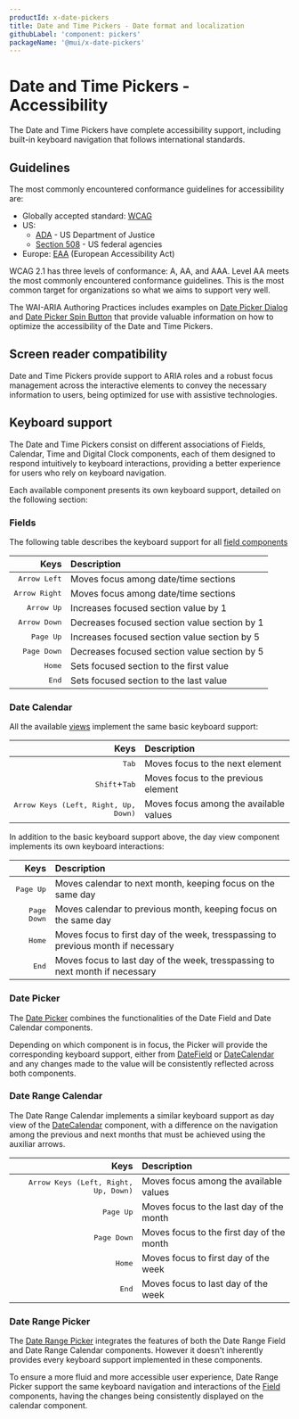 ```yaml
---
productId: x-date-pickers
title: Date and Time Pickers - Date format and localization
githubLabel: 'component: pickers'
packageName: '@mui/x-date-pickers'
---
```


# Date and Time Pickers - Accessibility

<p class="description">The Date and Time Pickers have complete accessibility support, including built-in keyboard navigation that follows international standards.</p>

## Guidelines

The most commonly encountered conformance guidelines for accessibility are:

- Globally accepted standard: [WCAG](https://www.w3.org/WAI/standards-guidelines/wcag/)
- US:
  - [ADA](https://www.ada.gov/) - US Department of Justice
  - [Section 508](https://www.section508.gov/) - US federal agencies
- Europe: [EAA](https://ec.europa.eu/social/main.jsp?catId=1202) (European Accessibility Act)

WCAG 2.1 has three levels of conformance: A, AA, and AAA.
Level AA meets the most commonly encountered conformance guidelines.
This is the most common target for organizations so what we aims to support very well.

<!-- Those examples do not cover the clock component -->

The WAI-ARIA Authoring Practices includes examples on [Date Picker Dialog](https://www.w3.org/WAI/ARIA/apg/patterns/dialog-modal/examples/datepicker-dialog/) and [Date Picker Spin Button](https://www.w3.org/WAI/ARIA/apg/patterns/spinbutton/examples/datepicker-spinbuttons/) that provide valuable information on how to optimize the accessibility of the Date and Time Pickers.

## Screen reader compatibility

Date and Time Pickers provide support to ARIA roles and a robust focus management across the interactive elements to convey the necessary information to users, being optimized for use with assistive technologies.

## Keyboard support

The Date and Time Pickers consist on different associations of Fields, Calendar, Time and Digital Clock components, each of them designed to respond intuitively to keyboard interactions, providing a better experience for users who rely on keyboard navigation.

Each available component presents its own keyboard support, detailed on the following section:

### Fields

The following table describes the keyboard support for all [field components](/x/react-date-pickers/fields/)

|                               Keys | Description                                  |
| ---------------------------------: | :------------------------------------------- |
|  <kbd class="key">Arrow Left</kbd> | Moves focus among date/time sections         |
| <kbd class="key">Arrow Right</kbd> | Moves focus among date/time sections         |
|    <kbd class="key">Arrow Up</kbd> | Increases focused section value by 1         |
|  <kbd class="key">Arrow Down</kbd> | Decreases focused section value section by 1 |
|     <kbd class="key">Page Up</kbd> | Increases focused section value section by 5 |
|   <kbd class="key">Page Down</kbd> | Decreases focused section value section by 5 |
|        <kbd class="key">Home</kbd> | Sets focused section to the first value      |
|         <kbd class="key">End</kbd> | Sets focused section to the last value       |

### Date Calendar

All the available [views](/x/react-date-pickers/date-calendar/#views) implement the same basic keyboard support:

|                                                      Keys | Description                                  |
| --------------------------------------------------------: | :------------------------------------------- |
|                              <kbd class="key">Tab</kbd>   | Moves focus to the next element              |
| <kbd class="key">Shift</kbd>+<kbd class="key">Tab</kbd>   | Moves focus to the previous element          |
| <kbd class="key">Arrow Keys (Left, Right, Up, Down)</kbd> | Moves focus among the available values       |

In addition to the basic keyboard support above, the day view component implements its own keyboard interactions:

|                                                    Keys | Description                                                                        |
| ------------------------------------------------------: | :--------------------------------------------------------------------------------- |
|                          <kbd class="key">Page Up</kbd> | Moves calendar to next month, keeping focus on the same day                        |
|                        <kbd class="key">Page Down</kbd> | Moves calendar to previous month, keeping focus on the same day                    |
|                             <kbd class="key">Home</kbd> | Moves focus to first day of the week, tresspassing to previous month if necessary  |
|                              <kbd class="key">End</kbd> | Moves focus to last day of the week, tresspassing to next month if necessary       |

### Date Picker

The [Date Picker](/x/react-date-pickers/date-picker/) combines the functionalities of the Date Field and Date Calendar components. 

Depending on which component is in focus, the Picker will provide the corresponding keyboard support, either from [DateField](/x/react-date-pickers/accessibility/#fields) or [DateCalendar](/x/react-date-pickers/accessibility/#date-calendar) and any changes made to the value will be consistently reflected across both components.

### Date Range Calendar

The Date Range Calendar implements a similar keyboard support as day view of the [DateCalendar](/x/react-date-pickers/accessibility/#date-calendar) component, with a difference on the navigation among the previous and next months that must be achieved using the auxiliar arrows.

|                                                      Keys | Description                               |
| --------------------------------------------------------: | :---------------------------------------- |
| <kbd class="key">Arrow Keys (Left, Right, Up, Down)</kbd> | Moves focus among the available values    |
|                            <kbd class="key">Page Up</kbd> | Moves focus to the last day of the month  |
|                          <kbd class="key">Page Down</kbd> | Moves focus to the first day of the month |
|                               <kbd class="key">Home</kbd> | Moves focus to first day of the week      |
|                                <kbd class="key">End</kbd> | Moves focus to last day of the week       |

### Date Range Picker

The [Date Range Picker](/x/react-date-pickers/date-range-picker/) integrates the features of both the Date Range Field and Date Range Calendar components. However it doesn't inherently provides every keyboard support implemented in these components.

To ensure a more fluid and more accessible user experience, Date Range Picker support the same keyboard navigation and interactions of the [Field](/x/react-date-pickers/accessibility/#fields) components, having the changes being consistently displayed on the calendar component.
